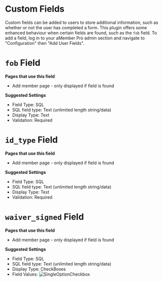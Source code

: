 # Custom Fields

Custom fields can be added to users to store additional information, such as whether or not the user has completed a form. This plugin
offers some enhanced behaviour when certain fields are found, such as the `fob` field. To add a field, log in to your aMember Pro admin
section and navigate to "Configuration" then "Add User Fields".

# `fob` Field

**Pages that use this field**

* Add member page - only displayed if field is found

**Suggested Settings**

* Field Type: SQL
* SQL field type: Text (unlimited length string/data)
* Display Type: Text
* Validation: Required

# `id_type` Field

**Pages that use this field**

* Add member page - only displayed if field is found

**Suggested Settings**

* Field Type: SQL
* SQL field type: Text (unlimited length string/data)
* Display Type: Text
* Validation: Required

# `waiver_signed` Field

**Pages that use this field**

* Add member page - only displayed if field is found

**Suggested Settings**

* Field Type: SQL
* SQL field type: Text (unlimited length string/data)
* Display Type: CheckBoxes
* Field Values: ![SingleOptionCheckbox](http://i.imgur.com/gvPysGC.png)
